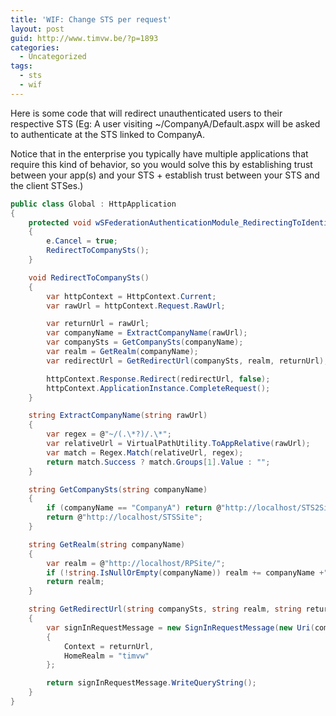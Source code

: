 ```yaml
---
title: 'WIF: Change STS per request'
layout: post
guid: http://www.timvw.be/?p=1893
categories:
  - Uncategorized
tags:
  - sts
  - wif
---
```

Here is some code that will redirect unauthenticated users to their respective STS (Eg: A user visiting ~/CompanyA/Default.aspx will be asked to authenticate at the STS linked to CompanyA.

Notice that in the enterprise you typically have multiple applications that require this kind of behavior, so you would solve this by establishing trust between your app(s) and your STS + establish trust between your STS and the client STSes.)

```csharp
public class Global : HttpApplication
{
	protected void wSFederationAuthenticationModule_RedirectingToIdentityProvider(object sender, RedirectingToIdentityProviderEventArgs e)
	{
		e.Cancel = true;
		RedirectToCompanySts();
	}

	void RedirectToCompanySts()
	{
		var httpContext = HttpContext.Current;
		var rawUrl = httpContext.Request.RawUrl;

		var returnUrl = rawUrl;
		var companyName = ExtractCompanyName(rawUrl);
		var companySts = GetCompanySts(companyName);
		var realm = GetRealm(companyName);
		var redirectUrl = GetRedirectUrl(companySts, realm, returnUrl);

		httpContext.Response.Redirect(redirectUrl, false);
		httpContext.ApplicationInstance.CompleteRequest();
	}

	string ExtractCompanyName(string rawUrl)
	{
		var regex = @"~/(.\*?)/.\*";
		var relativeUrl = VirtualPathUtility.ToAppRelative(rawUrl);
		var match = Regex.Match(relativeUrl, regex);
		return match.Success ? match.Groups[1].Value : "";
	}

	string GetCompanySts(string companyName)
	{
		if (companyName == "CompanyA") return @"http://localhost/STS2Site";
		return @"http://localhost/STSSite";
	}

	string GetRealm(string companyName)
	{
		var realm = @"http://localhost/RPSite/";
		if (!string.IsNullOrEmpty(companyName)) realm += companyName +"/";
		return realm;
	}

	string GetRedirectUrl(string companySts, string realm, string returnUrl)
	{
		var signInRequestMessage = new SignInRequestMessage(new Uri(companySts), realm)
		{
			Context = returnUrl,
			HomeRealm = "timvw"
		};

		return signInRequestMessage.WriteQueryString();
	}
}
```
